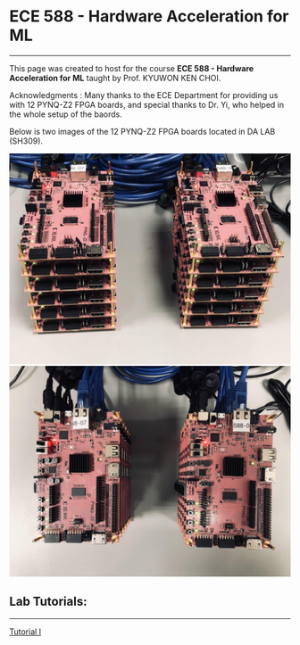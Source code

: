 # ECE 588 - Hardware Acceleration for ML
--------------------------------------------------------------------------
This page was created to host for the course **ECE 588 - Hardware Acceleration for ML** taught by Prof. KYUWON KEN CHOI. 

Acknowledgments : Many thanks to the ECE Department for providing us with 12 PYNQ-Z2 FPGA boards, and special thanks to Dr. Yi, who helped in the whole setup of the baords.  

Below is two images of the 12 PYNQ-Z2 FPGA boards located in DA LAB (SH309).

![1](./assets/fig/pynq_boards.png)
![1](./assets/fig/pynq_boards_1.png)


## Lab Tutorials: 
--------------------------------------------------------------------------
[Tutorial I](./tut/)
